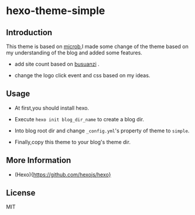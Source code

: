 # hexo-theme-simple

## Introduction

This theme is based on [microb](https://github.com/microacup/hexo-theme-micorb),I made some change of the theme based on my understanding of the blog and added some features.

* add site count based on [busuanzi](http://ibruce.info/2015/04/04/busuanzi/) .

* change the logo click event and css based on my ideas.

## Usage

* At first,you should install hexo.

* Execute ` hexo init blog_dir_name ` to create a blog dir.

* Into blog root dir and change `_config.yml`'s property of theme to `simple`.

* Finally,copy this theme to your blog's theme dir.

## More Information

* (Hexo){https://github.com/hexojs/hexo}

## License

MIT
